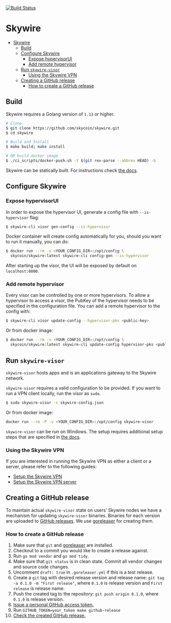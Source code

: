 [![Build Status](https://travis-ci.com/skycoin/skywire.svg?branch=master)](https://travis-ci.com/skycoin/skywire)

# Skywire

- [Skywire](#skywire)
    - [Build](#build)
    - [Configure Skywire](#configure-skywire)
        - [Expose hypervisorUI](#expose-hypervisorui)
        - [Add remote hypervisor](#add-remote-hypervisor)
    - [Run `skywire-visor`](#run-skywire-visor)
        - [Using the Skywire VPN](#using-the-skywire-vpn)
    - [Creating a GitHub release](#creating-a-github-release)
        - [How to create a GitHub release](#how-to-create-a-github-release)

## Build

Skywire requires a Golang version of `1.13` or higher.

```bash
# Clone.
$ git clone https://github.com/skycoin/skywire.git
$ cd skywire

# Build and Install
$ make build; make install

# OR build docker image
$ ./ci_scripts/docker-push.sh -t $(git rev-parse --abbrev HEAD) -b
```

Skywire can be statically built. For instructions check [the docs](docs/static-builds.md).

## Configure Skywire

### Expose hypervisorUI

In order to expose the hypervisor UI, generate a config file with `--is-hypervisor` flag:

```bash
$ skywire-cli visor gen-config --is-hypervisor
```

Docker container will create config automatically for you, should you want to run it manually, you can do:

```bash
$ docker run --rm -v <YOUR_CONFIG_DIR>:/opt/config \
  skycoin/skywire:latest skywire-cli config-gen --is-hypervisor
```

After starting up the visor, the UI will be exposed by default on `localhost:8000`.

### Add remote hypervisor

Every visor can be controlled by one or more hypervisors. To allow a hypervisor to access a visor, the PubKey of the
hypervisor needs to be specified in the configuration file. You can add a remote hypervisor to the config with:

```bash
$ skywire-cli visor update-config --hypervisor-pks <public-key>
```

Or from docker image:

```bash
$ docker run --rm -v <YOUR_CONFIG_DIR>:/opt/config \
  skycoin/skywire:latest skywire-cli update-config hypervisor-pks <public-key>

```

## Run `skywire-visor`

`skywire-visor` hosts apps and is an applications gateway to the Skywire network.

`skywire-visor` requires a valid configuration to be provided. If you want to run a VPN client locally, run the visor
as `sudo`.

```bash
$ sudo skywire-visor -c skywire-config.json
```

Or from docker image:

```bash
docker run --rm -P -v <YOUR_CONFIG_DIR>:/opt/config skywire-visor
```

`skywire-visor` can be run on Windows. The setup requires additional setup steps that are specified
in [the docs](docs/windows-setup.md).

### Using the Skywire VPN

If you are interested in running the Skywire VPN as either a client or a server, please refer to the following guides:

- [Setup the Skywire VPN](https://github.com/skycoin/skywire/wiki/Setting-up-Skywire-VPN)
- [Setup the Skywire VPN server](https://github.com/skycoin/skywire/wiki/Setting-up-Skywire-VPN-server)

## Creating a GitHub release

To maintain actual `skywire-visor` state on users' Skywire nodes we have a mechanism for updating `skywire-visor`
binaries. Binaries for each version are uploaded to [GitHub releases](https://github.com/skycoin/skywire/releases/). We
use [goreleaser](https://goreleaser.com) for creating them.

### How to create a GitHub release

1. Make sure that `git` and [goreleaser](https://goreleaser.com/install) are installed.
2. Checkout to a commit you would like to create a release against.
3. Run `go mod vendor` and `go mod tidy`.
4. Make sure that `git status` is in clean state. Commit all vendor changes and source code changes.
5. Uncomment `draft: true` in `.goreleaser.yml` if this is a test release.
6. Create a `git` tag with desired release version and release name: `git tag -a 0.1.0 -m "First release"`,
   where `0.1.0` is release version and `First release` is release name.
5. Push the created tag to the repository: `git push origin 0.1.0`, where `0.1.0` is release version.
6. [Issue a personal GitHub access token.](https://github.com/settings/tokens)
7. Run `GITHUB_TOKEN=your_token make github-release`
8. [Check the created GitHub release.](https://github.com/skycoin/skywire/releases/)